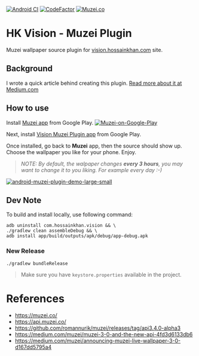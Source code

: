 [![Android CI](https://github.com/amardeshbd/android-hk-vision-muzei-plugin/workflows/Android%20CI/badge.svg?branch=master)](https://github.com/amardeshbd/android-hk-vision-muzei-plugin/actions) [![CodeFactor](https://www.codefactor.io/repository/github/amardeshbd/android-hk-vision-muzei-plugin/badge)](https://www.codefactor.io/repository/github/amardeshbd/android-hk-vision-muzei-plugin) [![Muzei.co](https://img.shields.io/badge/muzei.co-API%203.4%2B-blue)](http://api.muzei.co/)

# HK Vision - Muzei Plugin
Muzei wallpaper source plugin for [vision.hossainkhan.com](https://vision.hossainkhan.com/) site.

## Background
I wrote a quick article behind creating this plugin. [Read more about it at Medium.com](https://medium.com/@hossainkhan/hackathon-creating-the-simplest-muzei-wallpaper-plugin-for-android-9d080dbb4bf)

## How to use
Install [Muzei app](https://play.google.com/store/apps/details?id=net.nurik.roman.muzei) from Google Play.
[![Muzei-on-Google-Play](https://user-images.githubusercontent.com/99822/81494196-decc1600-9274-11ea-9296-f167952e5fc1.png)](https://play.google.com/store/apps/details?id=net.nurik.roman.muzei)

Next, install [Vision Muzei Plugin app](https://play.google.com/store/apps/details?id=com.hossainkhan.vision) from Google Play.

Once installed, go back to **Muzei** app, then the source should show up. Choose the wallpaper you like for your phone. Enjoy.

> _NOTE: By default, the walpaper changes **every 3 hours**, you may want to change it to you liking. For example every day :-)_

[![android-muzei-plugin-demo-large-small](https://user-images.githubusercontent.com/99822/81618324-19d56300-93b5-11ea-8367-62376439a99c.png)](https://play.google.com/store/apps/details?id=com.hossainkhan.vision)

## Dev Note
To build and install locally, use following command:

```
adb uninstall com.hossainkhan.vision && \
./gradlew clean assembleDebug && \
adb install app/build/outputs/apk/debug/app-debug.apk 
```

### New Release
```
./gradlew bundleRelease
```
> Make sure you have `keystore.properties` available in the project.

# References
* https://muzei.co/
* https://api.muzei.co/
* https://github.com/romannurik/muzei/releases/tag/api3.4.0-alpha3
* https://medium.com/muzei/muzei-3-0-and-the-new-api-4fd3d6133db6
* https://medium.com/muzei/announcing-muzei-live-wallpaper-3-0-d167dd5795a4
